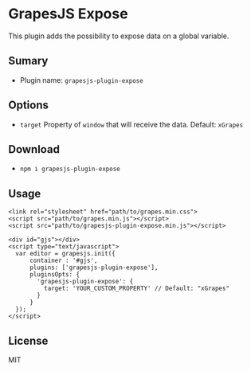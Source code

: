 # GrapesJS Expose

This plugin adds the possibility to expose data on a global variable.

## Sumary

* Plugin name: `grapesjs-plugin-expose`

## Options

* `target` Property of `window` that will receive the data. Default: `xGrapes`

## Download

* `npm i grapesjs-plugin-expose`

## Usage

```
<link rel="stylesheet" href="path/to/grapes.min.css">
<script src="path/to/grapes.min.js"></script>
<script src="path/to/grapesjs-plugin-expose.min.js"></script>

<div id="gjs"></div>
<script type="text/javascript">
  var editor = grapesjs.init({
      container : '#gjs',
      plugins: ['grapesjs-plugin-expose'],
      pluginsOpts: {
        'grapesjs-plugin-expose': {
          target: 'YOUR_CUSTOM_PROPERTY' // Default: "xGrapes"
        }
      }
  });
</script>
```

## License

MIT